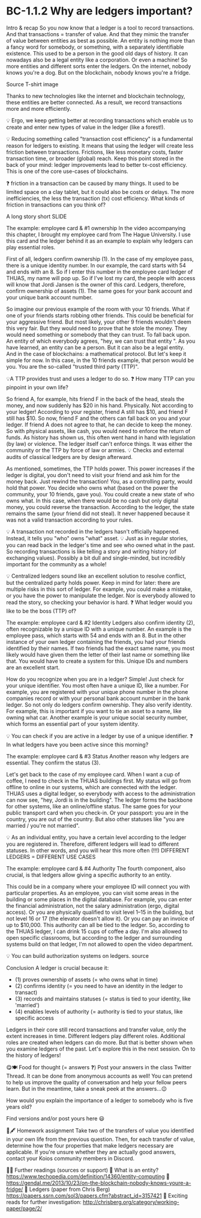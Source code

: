 # BC-1.1.2 Why are ledgers important?

Intro & recap
So you now know that a ledger is a tool to record transactions. And that transactions = transfer of value. And that they mimic the transfer of value between entities as best as possible. An entity is nothing more than a fancy word for somebody, or something, with a separately identifiable existence. This used to be a person in the good old days of history. It can nowadays also be a legal entity like a corporation. Or even a machine! So more entities and different sorts enter the ledgers. On the internet, nobody knows you're a dog. But on the blockchain, nobody knows you're a fridge.

 
Source T-shirt image

Thanks to new technologies like the internet and blockchain technology, these entities are better connected. As a result, we record transactions more and more efficiently.

💡 Ergo, we keep getting better at recording transactions which enable us to create and enter new types of value in the ledger (like a forest!).

💡 Reducing something called "transaction cost efficiency" is a fundamental reason for ledgers to existing. It means that using the ledger will create less friction between transactions. Frictions, like less monetary costs, faster transaction time, or broader (global) reach. Keep this point stored in the back of your mind: ledger improvements lead to better tx-cost efficiency. This is one of the core use-cases of blockchains.

❓ friction in a transaction can be caused by many things. It used to be limited space on a clay tablet, but it could also be costs or delays. The more inefficiencies, the less the transaction (tx) cost efficiency. What kinds of friction in transactions can you think of?

A long story short
SLIDE

The example: employee card & #1 ownership
In the video accompanying this chapter, I brought my employee card from The Hague University. I use this card and the ledger behind it as an example to explain why ledgers can play essential roles.

First of all, ledgers confirm ownership (1). In the case of my employee pass, there is a unique identity number. In our example, the card starts with 54 and ends with an 8. So if I enter this number in the employee card ledger of THUAS, my name will pop up. So if I've lost my card, the people with access will know that Jordi Jansen is the owner of this card. Ledgers, therefore, confirm ownership of assets (1). The same goes for your bank account and your unique bank account number.

So imagine our previous example of the room with your 10 friends. What if one of your friends starts robbing other friends. This could be beneficial for your aggressive friend. But most likely, your other 9 friends wouldn't deem this very fair. But they would need to prove that he stole the money. They would need something or somebody that they can trust. To fall back upon. An entity of which everybody agrees, "hey, we can trust that entity ". As you have learned, an entity can be a person. But it can also be a legal entity. And in the case of blockchains: a mathematical protocol. But let's keep it simple for now. In this case, in the 10 friends example, that person would be you. You are the so-called "trusted third party (TTP)".

💡A TTP provides trust and uses a ledger to do so.
❓ How many TTP can you pinpoint in your own life?

So friend A, for example, hits friend F in the back of the head, steals the money, and now suddenly has $20 in his hand. Physically. Not according to your ledger! According to your register, friend A still has $10, and friend F still has $10. So now, friend F and the others can fall back on you and your ledger. If friend A does not agree to that, he can decide to keep the money. So with physical assets, like cash, you would need to enforce the return of funds. As history has shown us, this often went hand in hand with legislation (by law) or violence. The ledger itself can't enforce things. It was either the community or the TTP by force of law or armies. 💡 Checks and external audits of classical ledgers are by design afterward.

As mentioned, sometimes, the TTP holds power. This power increases if the ledger is digital, you don't need to visit your friend and ask him for the money back. Just rewind the transaction! You, as a controlling party, would hold that power. You decide who owns what (based on the power the community, your 10 friends, gave you). You could create a new state of who owns what. In this case, when there would be no cash but only digital money, you could reverse the transaction. According to the ledger, the state remains the same (your friend did not steal). It never happened because it was not a valid transaction according to your rules.

💡 A transaction not recorded in the ledgers hasn't officially happened. Instead, it tells you "who" owns "what" asset.
💡 Just as in regular stories, you can read back in the ledger's time and see who owned what in the past. So recording transactions is like telling a story and writing history (of exchanging values). Possibly a bit dull and single-minded, but incredibly important for the community as a whole!

💡 Centralized ledgers sound like an excellent solution to resolve conflict, but the centralized party holds power. Keep in mind for later: there are multiple risks in this sort of ledger. For example, you could make a mistake, or you have the power to manipulate the ledger. Nor is everybody allowed to read the story, so checking your behavior is hard.
❓ What ledger would you like to be the boss (TTP) of?

The example: employee card & #2 Identity
Ledgers also confirm identity (2), often recognizable by a unique ID with a unique number. An example is the employee pass, which starts with 54 and ends with an 8. But in the other instance of your own ledger containing the friends, you had your friends identified by their names. If two friends had the exact same name, you most likely would have given them the letter of their last name or something like that. You would have to create a system for this. Unique IDs and numbers are an excellent start.

How do you recognize when you are in a ledger? Simple! Just check for your unique identifier. You most often have a unique ID, like a number. For example, you are registered with your unique phone number in the phone companies record or with your personal bank account number in the bank ledger. So not only do ledgers confirm ownership. They also verify identity. For example, this is important if you want to tie an asset to a name, like owning what car. Another example is your unique social security number, which forms an essential part of your system identity.

💡 You can check if you are active in a ledger by use of a unique identifier.
❓ In what ledgers have you been active since this morning?

The example: employee card & #3 Status
Another reason why ledgers are essential. They confirm the status (3).

Let's get back to the case of my employee card. When I want a cup of coffee, I need to check in the THUAS buildings first. My status will go from offline to online in our systems, which are connected with the ledger. THUAS uses a digital ledger, so everybody with access to the administration can now see, "hey, Jordi is in the building". The ledger forms the backbone for other systems, like an online/offline status. The same goes for your public transport card when you check-in. Or your passport: you are in the country, you are out of the country. But also other statuses like "you are married / you're not married".

💡 As an individual entity, you have a certain level according to the ledger you are registered in. Therefore, different ledgers will lead to different statuses. In other words, and you will hear this more often (!!!)
DIFFERENT LEDGERS = DIFFERENT USE CASES

The example: employee card & #4 Authority
The fourth component, also crucial, is that ledgers allow giving a specific authority to an entity.

This could be in a company where your employee ID will connect you with particular properties. As an employee, you can visit some areas in the building or some places in the digital database. For example, you can enter the financial administration, not the salary administration (ergo, digital access). Or you are physically qualified to visit level 1–15 in the building, but not level 16 or 17 (the elevator doesn't allow it). Or you can pay an invoice of up to $10,000. This authority can all be tied to the ledger. So, according to the THUAS ledger, I can drink 15 cups of coffee a day. I'm also allowed to open specific classrooms, but according to the ledger and surrounding systems build on that ledger, I'm not allowed to open the video department.

💡 You can build authorization systems on ledgers.
 source

Conclusion
A ledger is crucial because it:

- (1) proves ownership of assets (= who owns what in time)
- (2) confirms identity (= you need to have an identity in the ledger to transact)
- (3) records and maintains statuses (= status is tied to your identity, like 'married')
- (4) enables levels of authority (= authority is tied to your status, like specific access

Ledgers in their core still record transactions and transfer value, only the extent increases in time. Different ledgers play different roles. Additional roles are created when ledgers can do more. But that is better shown when you examine ledgers of the past. Let's explore this in the next session. On to the history of ledgers!

😋🍽️ Food for thought (= answers ❓)
Post your answers in the class Twitter Thread. It can be done from anonymous accounts as well! You can pretend to help us improve the quality of conversation and help your fellow peers learn. But in the meantime, take a sneak peek at the answers…😉

How would you explain the importance of a ledger to somebody who is five years old?

Find versions and/or post yours here 😃

📖🖋 Homework assignment 
Take two of the transfers of value you identified in your own life from the previous question. Then, for each transfer of value, determine how the four properties that make ledgers necessary are applicable. If you're unsure whether they are actually good answers, contact your Koios community members in Discord.

📓🤓 Further readings (sources or support) 
	What is an entity? https://www.techopedia.com/definition/14360/entity-computing
	https://gendal.me/2013/10/23/on-the-blockchain-nobody-knows-youre-a-fridge/
	Ledgers (paper from Chris Berg) https://papers.ssrn.com/sol3/papers.cfm?abstract_id=3157421
	Exciting reads for further investigation: http://chrisberg.org/category/working-paper/page/2/
 


